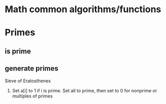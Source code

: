 # Math common algorithms/functions


# Primes

## is prime


## generate primes

Sieve of Eratosthenes
1. Set a[i] to 1 if i is prime. Set all to prime, then set to 0 for nonprime or multiples of primes
